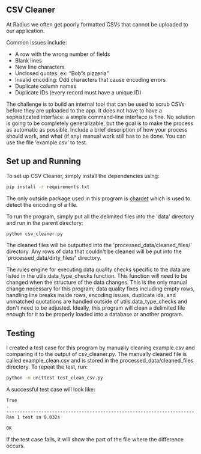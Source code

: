 CSV Cleaner
----------

At Radius we often get poorly formatted CSVs that cannot be uploaded to our application.  

Common issues include:
- A row with the wrong number of fields
- Blank lines
- New line characters
- Unclosed quotes: ex: “Bob”s pizzeria”
- Invalid encoding: Odd characters that cause encoding errors
- Duplicate column names
- Duplicate IDs (every record must have a unique ID)

The challenge is to build an internal tool that can be used to scrub CSVs before they are uploaded to the app. It does not have to have a sophisticated interface: a simple command-line interface is fine. No solution is going to be completely generalizable, but the goal is to make the process as automatic as possible. Include a brief description of how your process should work, and what (if any) manual work still has to be done. You can use the file ‘example.csv’ to test.

Set up and Running
-----------------
To set up CSV Cleaner, simply install the dependencies using:
```bash
pip install -r requirements.txt
```
The only outside package used in this program is [chardet](https://chardet.readthedocs.io/en/latest/usage.html) which is used to detect the encoding of a file.

To run the program, simply put all the delimited files into the 'data' directory and run in the parent directory:
```bash
python csv_cleaner.py
```
The cleaned files will be outputted into the 'processed_data/cleaned_files/' directory.  Any rows of data that couldn't be cleaned will be put into the 'processed_data/dirty_files/' directory.

The rules engine for executing data quality checks specific to the data are listed in the utils.data_type_checks function.  This function will need to be changed when the structure of the data changes.  This is the only manual change necessary for this program; data quality fixes including empty rows, handling line breaks inside rows, encoding issues, duplicate ids, and unmatched quotations are handled outside of utils.data_type_checks and don't need to be adjusted.  Ideally, this program will clean a delimited file enough for it to be properly loaded into a database or another program.

Testing
-------
I created a test case for this program by manually cleaning example.csv and comparing it to the output of csv_cleaner.py.  The manually cleaned file is called example_clean.csv and is stored in the processed_data/cleaned_files directory.  To repeat the test, run:
```bash
python -m unittest test_clean_csv.py
```

A successful test case will look like:
```bash
True
.
----------------------------------------------------------------------
Ran 1 test in 0.032s

OK

```
If the test case fails, it will show the part of the file where the difference occurs.
